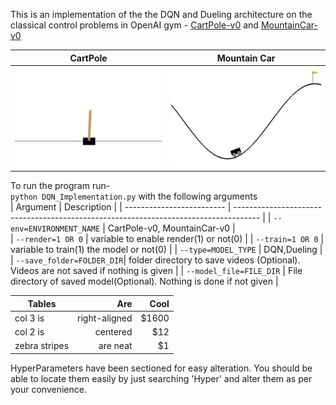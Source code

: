 This is an implementation of the the DQN and Dueling architecture on the classical control problems in OpenAI gym - [CartPole-v0](https://gym.openai.com/envs/CartPole-v0/) and [MountainCar-v0](https://gym.openai.com/envs/MountainCar-v0/)

| CartPole                        | Mountain Car                          | 
| ------------------------------- | ------------------------------------- |
| ![CartPole](/docs/CartPole.gif) | ![MountainCar](/docs/MountainCar.gif) |


To run the program run- <br />
`python DQN_Implementation.py` with the following arguments <br />
| Argument                  | Description                                                                          |
| ------------------------- | ------------------------------------------------------------------------------------ |
| `--env=ENVIRONMENT_NAME`  | CartPole-v0, MountainCar-v0                                                          |  
| `--render=1 OR 0`         | variable to enable render(1) or not(0)                                               |
| `--train=1 OR 0`          | variable to train(1) the model or not(0)                                             |
| `--type=MODEL_TYPE`       | DQN,Dueling                                                                          |
| `--save_folder=FOLDER_DIR`| folder directory to save videos (Optional). Videos are not saved if nothing is given |
| `--model_file=FILE_DIR`   | File directory of saved model(Optional). Nothing is done if not given                |

| Tables        | Are           | Cool  |
| ------------- | -------------:| -----:|
| col 3 is      | right-aligned | $1600 |
| col 2 is      | centered      |   $12 |
| zebra stripes | are neat      |    $1 |

HyperParameters have been sectioned for easy alteration. You should be able to locate them easily by just searching 'Hyper' and alter them as per your convenience.
